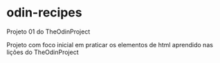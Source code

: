 # odin-recipes
Projeto 01 do TheOdinProject

Projeto com foco inicial em praticar os elementos de html aprendido nas lições do TheOdinProject